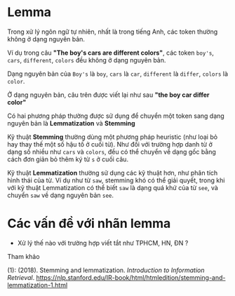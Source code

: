 # Lemma

Trong xử lý ngôn ngữ tự nhiên, nhất là trong tiếng Anh, các token thường không ở dạng nguyên bản.

Ví dụ trong câu **"The boy's cars are different colors"**, các token `boy's`, `cars`, `different`, `colors` đều không ở dạng nguyên bản.

Dạng nguyên bản của `Boy's` là `boy`, `cars` là `car`, `different` là `differ`, `colors` là `color`.

Ở dạng nguyên bản, câu trên được viết lại như sau **"the boy car differ color"**

Có hai phương pháp thường được sử dụng để chuyển một token sang dạng nguyên bản là **Lemmatization** và **Stemming**
 
Kỹ thuật **Stemming** thường dùng một phương pháp heuristic (như loại bỏ hay thay thế một số hậu tố ở cuối từ). Như đối với trường hợp danh từ ở dạng số nhiều như `cars` và `colors`, đều có thể chuyển về dạng gốc bằng cách đơn giản bỏ thêm ký từ `s` ở cuối câu. 

Kỹ thuật **Lemmatization** thường sử dụng các kỹ thuật hơn, như phân tích hình thái của từ. Ví dụ như từ `saw`, stemming khó có thể giải quyết, trong khi với kỹ thuật Lemmatization có thể biết `saw` là dạng quá khứ của từ `see`, và chuyển `saw` về dạng nguyên bản `see`.

# Các vấn đề với nhãn lemma

- Xử lý thế nào với trường hợp viết tắt như TPHCM, HN, ĐN ?

Tham khảo

(1): (2018). Stemming and lemmatization. *Introduction to Information Retrieval*. https://nlp.stanford.edu/IR-book/html/htmledition/stemming-and-lemmatization-1.html